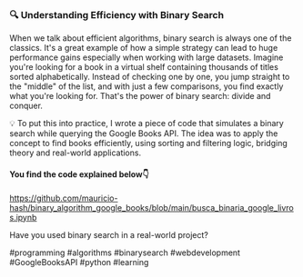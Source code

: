 ### 🔍 Understanding Efficiency with Binary Search
When we talk about efficient algorithms, binary search is always one of the classics. It's a great example of how a simple strategy can lead to huge performance gains especially when working with large datasets.
Imagine you're looking for a book in a virtual shelf containing thousands of titles sorted alphabetically. Instead of checking one by one, you jump straight to the "middle" of the list, and with just a few comparisons, you find exactly what you're looking for. That's the power of binary search: divide and conquer.

💡 To put this into practice, I wrote a piece of code that simulates a binary search while querying the Google Books API. The idea was to apply the concept to find books efficiently, using sorting and filtering logic, bridging theory and real-world applications.
#### You find the code explained below👇
https://github.com/mauricio-hash/binary_algorithm_google_books/blob/main/busca_binaria_google_livros.ipynb

Have you used binary search in a real-world project?

#programming #algorithms #binarysearch #webdevelopment #GoogleBooksAPI #python #learning
